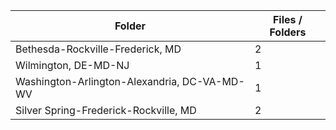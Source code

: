 | Folder                                       |   Files / Folders |
|----------------------------------------------|-------------------|
| Bethesda-Rockville-Frederick, MD             |                 2 |
| Wilmington, DE-MD-NJ                         |                 1 |
| Washington-Arlington-Alexandria, DC-VA-MD-WV |                 1 |
| Silver Spring-Frederick-Rockville, MD        |                 2 |